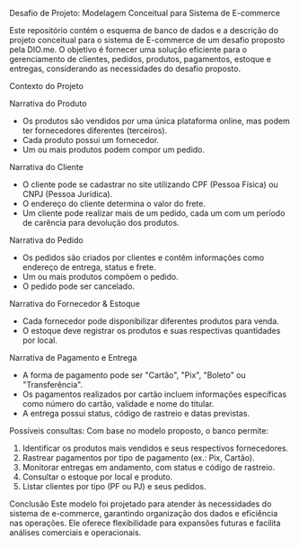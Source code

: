 Desafio de Projeto: Modelagem Conceitual para Sistema de E-commerce

Este repositório contém o esquema de banco de dados e a descrição do projeto conceitual para o sistema de E-commerce de um desafio proposto pela DIO.me. O objetivo é fornecer uma solução eficiente para o gerenciamento de clientes, pedidos, produtos, pagamentos, estoque e entregas, considerando as necessidades do desafio proposto.

Contexto do Projeto

Narrativa do Produto
- Os produtos são vendidos por uma única plataforma online, mas podem ter fornecedores diferentes (terceiros).
- Cada produto possui um fornecedor.
- Um ou mais produtos podem compor um pedido.

Narrativa do Cliente
- O cliente pode se cadastrar no site utilizando CPF (Pessoa Física) ou CNPJ (Pessoa Jurídica).
- O endereço do cliente determina o valor do frete.
- Um cliente pode realizar mais de um pedido, cada um com um período de carência para devolução dos produtos.

Narrativa do Pedido
- Os pedidos são criados por clientes e contêm informações como endereço de entrega, status e frete.
- Um ou mais produtos compõem o pedido.
- O pedido pode ser cancelado.

Narrativa do Fornecedor & Estoque
- Cada fornecedor pode disponibilizar diferentes produtos para venda.
- O estoque deve registrar os produtos e suas respectivas quantidades por local.

Narrativa de Pagamento e Entrega
- A forma de pagamento pode ser "Cartão", "Pix", "Boleto" ou "Transferência".
- Os pagamentos realizados por cartão incluem informações específicas como número do cartão, validade e nome do titular.
- A entrega possui status, código de rastreio e datas previstas.

Possíveis consultas:
Com base no modelo proposto, o banco permite:
1. Identificar os produtos mais vendidos e seus respectivos fornecedores.
2. Rastrear pagamentos por tipo de pagamento (ex.: Pix, Cartão).
3. Monitorar entregas em andamento, com status e código de rastreio.
4. Consultar o estoque por local e produto.
5. Listar clientes por tipo (PF ou PJ) e seus pedidos.

Conclusão
Este modelo foi projetado para atender às necessidades do sistema de e-commerce, garantindo organização dos dados e eficiência nas operações. Ele oferece flexibilidade para expansões futuras e facilita análises comerciais e operacionais.
